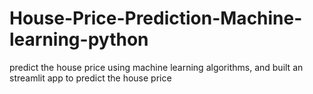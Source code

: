 # House-Price-Prediction-Machine-learning-python
predict the house price using machine learning algorithms, and built an streamlit app to predict the house price
